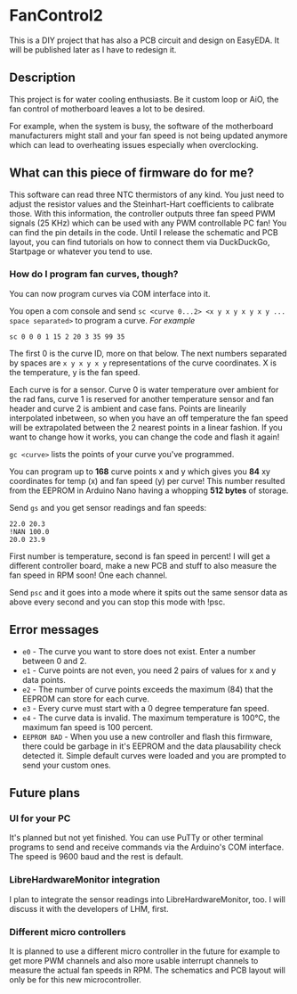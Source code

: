 # FanControl2
This is a DIY project that has also a PCB circuit and design on EasyEDA. It will be published later as I have to redesign it.
## Description
This project is for water cooling enthusiasts. Be it custom loop or AiO, the fan control of motherboard leaves a lot to be desired.

For example, when the system is busy, the software of the motherboard manufacturers might stall and your fan speed is not being updated anymore which can lead to overheating issues especially when overclocking.

## What can this piece of firmware do for me?
This software can read three NTC thermistors of any kind. You just need to adjust the resistor values and the Steinhart-Hart coefficients to calibrate those. With this information, the controller outputs three fan speed PWM signals (25 KHz) which can be used with any PWM controllable PC fan! You can find the pin details in the code. Until I release the schematic and PCB layout, you can find tutorials on how to connect them via DuckDuckGo, Startpage or whatever you tend to use.

### How do I program fan curves, though?
You can now program curves via COM interface into it.

You open a com console and send
`sc <curve 0...2> <x y x y x y x y ... space separated>` to program a curve.
*For example*
```
sc 0 0 0 1 15 2 20 3 35 99 35
```
The first 0 is the curve ID, more on that below. The next numbers separated by spaces are `x y x y x y` representations of the curve coordinates. X is the temperature, y is the fan speed.

Each curve is for a sensor. Curve 0 is water temperature over ambient for the rad fans, curve 1 is reserved for another temperature sensor and fan header and curve 2 is ambient and case fans. Points are linearily interpolated inbetween, so when you have an off temperature the fan speed will be extrapolated between the 2 nearest points in a linear fashion. If you want to change how it works, you can change the code and flash it again!

`gc <curve>` lists the points of your curve you've programmed.

You can program up to **168** curve points x and y which gives you **84** xy coordinates for temp (x) and fan speed (y) per curve!
This number resulted from the EEPROM in Arduino Nano having a whopping **512 bytes** of storage.

Send `gs` and you get sensor readings and fan speeds:

```
22.0 20.3
!NAN 100.0
20.0 23.9
```

First number is temperature, second is fan speed in percent! I will get a different controller board, make a new PCB and stuff to also measure the fan speed in RPM soon! One each channel.

Send `psc` and it goes into a mode where it spits out the same sensor data as above every second and you can stop this mode with !psc.

## Error messages
* `e0` - The curve you want to store does not exist. Enter a number between 0 and 2.
* `e1` - Curve points are not even, you need 2 pairs of values for x and y data points.
* `e2` - The number of curve points exceeds the maximum (84) that the EEPROM can store for each curve.
* `e3` - Every curve must start with a 0 degree temperature fan speed.
* `e4` - The curve data is invalid. The maximum temperature is 100°C, the maximum fan speed is 100 percent.
* `EEPROM BAD` - When you use a new controller and flash this firmware, there could be garbage in it's EEPROM and the data plausability check detected it. Simple default curves were loaded and you are prompted to send your custom ones.

## Future plans
### UI for your PC
It's planned but not yet finished.
You can use PuTTy or other terminal programs to send and receive commands via the Arduino's COM interface. The speed is 9600 baud and the rest is default.

### LibreHardwareMonitor integration
I plan to integrate the sensor readings into LibreHardwareMonitor, too. I will discuss it with the developers of LHM, first.

### Different micro controllers
It is planned to use a different micro controller in the future for example to get more PWM channels and also more usable interrupt channels to measure the actual fan speeds in RPM. The schematics and PCB layout will only be for this new microcontroller.